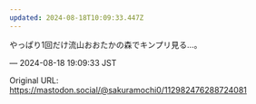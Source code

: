 ```yaml
---
updated: 2024-08-18T10:09:33.447Z
---
```


<p>やっぱり1回だけ流山おおたかの森でキンプリ見る…。</p>

&mdash; 2024-08-18 19:09:33 JST

Original URL: https://mastodon.social/@sakuramochi0/112982476288724081
